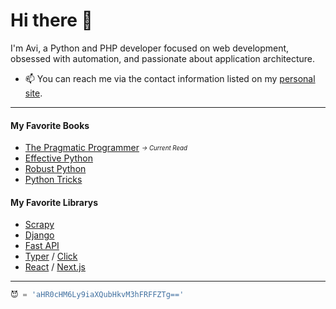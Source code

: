 # Hi there 👋
I'm Avi, a Python and PHP developer focused on web development, obsessed with automation, and passionate about application architecture.

- 📫 You can reach me via the contact information listed on my [personal site](https://aviperl.me/).

---
#### My Favorite Books
- [The Pragmatic Programmer](https://pragprog.com/titles/tpp20/the-pragmatic-programmer-20th-anniversary-edition/) _<sub><sup>-> Current Read</sup></sub>_
- [Effective Python](https://effectivepython.com/)
- [Robust Python](https://www.oreilly.com/library/view/robust-python/9781098100650/)
- [Python Tricks](https://realpython.com/products/python-tricks-book/)

#### My Favorite Librarys
- [Scrapy](https://scrapy.org/)
- [Django](https://www.djangoproject.com/)
- [Fast API](https://fastapi.tiangolo.com/)
- [Typer](https://typer.tiangolo.com/) / [Click](https://click.palletsprojects.com/)
- [React](https://reactjs.org/) / [Next.js](https://nextjs.org/)

---
```python
😈 = 'aHR0cHM6Ly9iaXQubHkvM3hFRFFZTg=='
```
